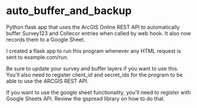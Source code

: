 # auto_buffer_and_backup

Python flask app that uses the ArcGIS Online REST API to automatically buffer Survey123 and Collecor entries when called by web hook. It also now records them to a Google Sheet.

I created a flask app to run this program whenever any HTML request is sent to example.com/run.

Be sure to update your survey and buffer layers if you want to use this. You'll also need to register client_id and secret_ids for the program to be able to use the ARCGIS REST API.

If you want to use the google sheet functionality, you'll need to register with Google Sheets API. Review the gspread library on how to do that.
